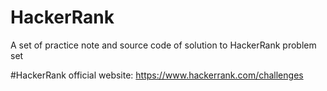 # HackerRank
A set of practice note and source code of solution to HackerRank problem set

#HackerRank official website:
https://www.hackerrank.com/challenges

